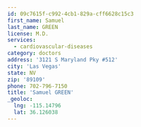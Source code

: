 ```yaml
---
id: 09c7615f-c992-4cb1-829a-cff6628c15c3
first_name: Samuel
last_name: GREEN
license: M.D.
services:
  - cardiovascular-diseases
category: doctors
address: '3121 S Maryland Pky #512'
city: 'Las Vegas'
state: NV
zip: '89109'
phone: 702-796-7150
title: 'Samuel GREEN'
_geoloc:
  lng: -115.14796
  lat: 36.126038
---
```

